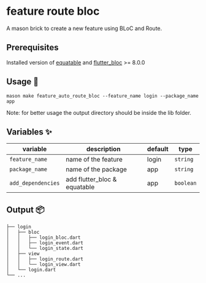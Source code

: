 # feature route bloc

A mason brick to create a new feature using BLoC and Route.

## Prerequisites

Installed version of [equatable] and [flutter_bloc] >= 8.0.0

## Usage 🚀

```
mason make feature_auto_route_bloc --feature_name login --package_name app
```

Note: for better usage the output directory should be inside the lib folder.

## Variables ✨

| variable           | description                  | default | type      |
| ------------------ | ---------------------------- | ------- | --------- |
| `feature_name`     | name of the feature          | login   | `string`  |
| `package_name`     | name of the package          | app     | `string`  |
| `add_dependencies` | add flutter_bloc & equatable | app     | `boolean` |

## Output 📦

```
├── login
│   ├── bloc
│   │   ├── login_bloc.dart
│   │   ├── login_event.dart
│   │   └── login_state.dart
│   ├── view
│   │   ├── login_route.dart
│   │   └── login_view.dart
│   └── login.dart
└── ...
```

[flutter_bloc]: https://pub.dev/packages/flutter_bloc
[equatable]: https://pub.dev/packages/equatable
